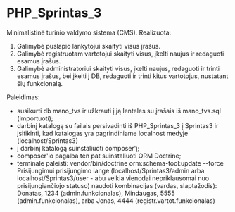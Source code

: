 # PHP_Sprintas_3
Minimalistinė turinio valdymo sistema (CMS).
Realizuota:
1. Galimybė puslapio lankytojui skaityti visus įrašus.
2. Galimybė registruotam vartotojui skaityti visus, įkelti naujus ir redaguoti esamus įrašus.
3. Galimybė administratoriui skaityti visus, įkelti naujus, redaguoti ir trinti esamus įrašus, bei įkelti į DB, redaguoti ir trinti kitus vartotojus, nustatant šių funkcionalą.

Paleidimas:
- susikurti db mano_tvs ir užkrauti į ją lenteles su įrašais iš mano_tvs.sql (importuoti);
- darbinį katalogą su failais persivadinti iš PHP_Sprintas_3 į Sprintas3 ir įsitikinti, kad katalogas yra pagrindiniame localhost medyje (localhost/Sprintas3)
- į darbinį katalogą suinstaliuoti composer'į;
- composer'io pagalba ten pat suinstaliuoti ORM Doctrine;
- terminale paleisti:
  vendor/bin/doctrine orm:schema-tool:update --force
Prisijungimui prisijungimo lange (localhost/Sprintas3/admin arba localhost/Sprintas3/user - abu veikia vienodai nepriklausomai nuo prisijungiančiojo statuso) naudoti kombinacijas (vardas, slaptažodis):
Donatas, 1234 (admin.funkcionalas),
Mindaugas, 5555 (admin.funkcionalas),
arba
Jonas, 4444 (registr.vartot.funkcionalas)
